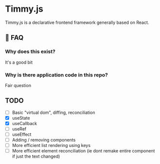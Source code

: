 # Timmy.js

Timmy.js is a declarative frontend framework generally based on React.

## 📝 FAQ

### Why does this exist?

It's a good bit

### Why is there application code in this repo?

Fair question

## TODO
- [ ] Basic "virtual dom", diffing, reconciliation
- [x] useState
- [x] useCallback
- [ ] useRef
- [ ] useEffect
- [ ] Adding / removing components
- [ ] More efficient list rendering using keys
- [ ] More efficient element reconciliation (ie dont remake entire component if just the text changed)